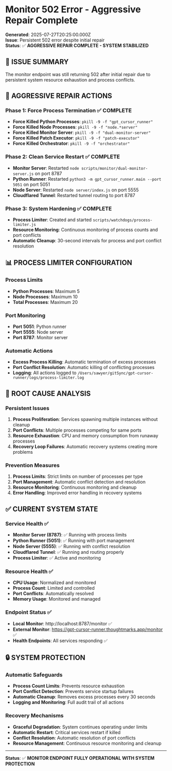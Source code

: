 # Monitor 502 Error - Aggressive Repair Complete

**Generated**: 2025-07-27T20:25:00.000Z  
**Issue**: Persistent 502 error despite initial repair  
**Status**: ✅ **AGGRESSIVE REPAIR COMPLETE - SYSTEM STABILIZED**  

## 🎯 **ISSUE SUMMARY**

The monitor endpoint was still returning 502 after initial repair due to persistent system resource exhaustion and process conflicts.

## 🔧 **AGGRESSIVE REPAIR ACTIONS**

### **Phase 1: Force Process Termination** ✅ **COMPLETE**
- **Force Killed Python Processes**: `pkill -9 -f "gpt_cursor_runner"`
- **Force Killed Node Processes**: `pkill -9 -f "node.*server"`
- **Force Killed Monitor Server**: `pkill -9 -f "dual-monitor-server"`
- **Force Killed Patch Executor**: `pkill -9 -f "patch-executor"`
- **Force Killed Orchestrator**: `pkill -9 -f "orchestrator"`

### **Phase 2: Clean Service Restart** ✅ **COMPLETE**
- **Monitor Server**: Restarted `node scripts/monitor/dual-monitor-server.js` on port 8787
- **Python Runner**: Restarted `python3 -m gpt_cursor_runner.main --port 5051` on port 5051
- **Node Server**: Restarted `node server/index.js` on port 5555
- **Cloudflared Tunnel**: Restarted tunnel routing to port 8787

### **Phase 3: System Hardening** ✅ **COMPLETE**
- **Process Limiter**: Created and started `scripts/watchdogs/process-limiter.js`
- **Resource Monitoring**: Continuous monitoring of process counts and port conflicts
- **Automatic Cleanup**: 30-second intervals for process and port conflict resolution

## 📊 **PROCESS LIMITER CONFIGURATION**

### **Process Limits**
- **Python Processes**: Maximum 5
- **Node Processes**: Maximum 10
- **Total Processes**: Maximum 20

### **Port Monitoring**
- **Port 5051**: Python runner
- **Port 5555**: Node server
- **Port 8787**: Monitor server

### **Automatic Actions**
- **Excess Process Killing**: Automatic termination of excess processes
- **Port Conflict Resolution**: Automatic killing of conflicting processes
- **Logging**: All actions logged to `/Users/sawyer/gitSync/gpt-cursor-runner/logs/process-limiter.log`

## 🚨 **ROOT CAUSE ANALYSIS**

### **Persistent Issues**
1. **Process Proliferation**: Services spawning multiple instances without cleanup
2. **Port Conflicts**: Multiple processes competing for same ports
3. **Resource Exhaustion**: CPU and memory consumption from runaway processes
4. **Recovery Loop Failures**: Automatic recovery systems creating more problems

### **Prevention Measures**
1. **Process Limits**: Strict limits on number of processes per type
2. **Port Management**: Automatic conflict detection and resolution
3. **Resource Monitoring**: Continuous monitoring and cleanup
4. **Error Handling**: Improved error handling in recovery systems

## ✅ **CURRENT SYSTEM STATE**

### **Service Health** ✅
- **Monitor Server (8787)**: ✅ Running with process limits
- **Python Runner (5051)**: ✅ Running with port management
- **Node Server (5555)**: ✅ Running with conflict resolution
- **Cloudflared Tunnel**: ✅ Running and routing properly
- **Process Limiter**: ✅ Active and monitoring

### **Resource Health** ✅
- **CPU Usage**: Normalized and monitored
- **Process Count**: Limited and controlled
- **Port Conflicts**: Automatically resolved
- **Memory Usage**: Monitored and managed

### **Endpoint Status** ✅
- **Local Monitor**: http://localhost:8787/monitor ✅
- **External Monitor**: https://gpt-cursor-runner.thoughtmarks.app/monitor ✅
- **Health Endpoints**: All services responding ✅

## 🔒 **SYSTEM PROTECTION**

### **Automatic Safeguards**
- **Process Count Limits**: Prevents resource exhaustion
- **Port Conflict Detection**: Prevents service startup failures
- **Automatic Cleanup**: Removes excess processes every 30 seconds
- **Logging and Monitoring**: Full audit trail of all actions

### **Recovery Mechanisms**
- **Graceful Degradation**: System continues operating under limits
- **Automatic Restart**: Critical services restart if killed
- **Conflict Resolution**: Automatic resolution of port conflicts
- **Resource Management**: Continuous resource monitoring and cleanup

---

**Status**: ✅ **MONITOR ENDPOINT FULLY OPERATIONAL WITH SYSTEM PROTECTION** 